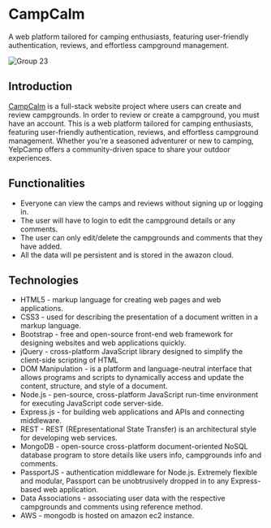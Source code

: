 # CampCalm
A web platform tailored for camping enthusiasts, featuring user-friendly authentication, reviews, and effortless campground management.

![Group 23](https://github.com/erenworld/campcalm/assets/144266052/ffcf3dee-7f1a-41ae-91e5-c904ee0f6f41)

<h2>Introduction</h2>
<a href="/">CampCalm</a> is a full-stack website project where users can create and review campgrounds. In order to review or create a campground, you must have an account. This is a web platform tailored for camping enthusiasts, featuring user-friendly authentication, reviews, and effortless campground management. Whether you're a seasoned adventurer or new to camping, YelpCamp offers a community-driven space to share your outdoor experiences.


<h2>Functionalities</h2> 
<ul>
  <li>Everyone can view the camps and reviews without signing up or logging in.</li>
  <li>The user will have to login to edit the campground details or any comments.</li>
  <li>The user can only edit/delete the campgrounds and comments that they have added.</li>
  <li>All the data will pe persistent and is stored in the awazon cloud.</li>
</ul>

<h2>Technologies</h2> 
<ul>
  <li>HTML5 - markup language for creating web pages and web applications.</li>
  <li>CSS3 - used for describing the presentation of a document written in a markup language.</li>
  <li>Bootstrap - free and open-source front-end web framework for designing websites and web applications quickly.</li>
  <li>jQuery - cross-platform JavaScript library designed to simplify the client-side scripting of HTML</li>
  <li>DOM Manipulation - is a platform and language-neutral interface that allows programs and scripts to dynamically access and update the content, structure, and style of a document.</li>
  <li>Node.js - pen-source, cross-platform JavaScript run-time environment for executing JavaScript code server-side.</li>
  <li>Express.js - for building web applications and APIs and connecting middleware.</li>
    <li>REST - REST (REpresentational State Transfer) is an architectural style for developing web services.
</li>
  <li>MongoDB - open-source cross-platform document-oriented NoSQL database program to store details like users info, campgrounds info and comments.
</li>
  <li>PassportJS - authentication middleware for Node.js. Extremely flexible and modular, Passport can be unobtrusively dropped in to any Express-based web application.
</li>
  <li>Data Associations - associating user data with the respective campgrounds and comments using reference method.
</li>
  <li>AWS - mongodb is hosted on amazon ec2 instance.

</li>


</ul>




